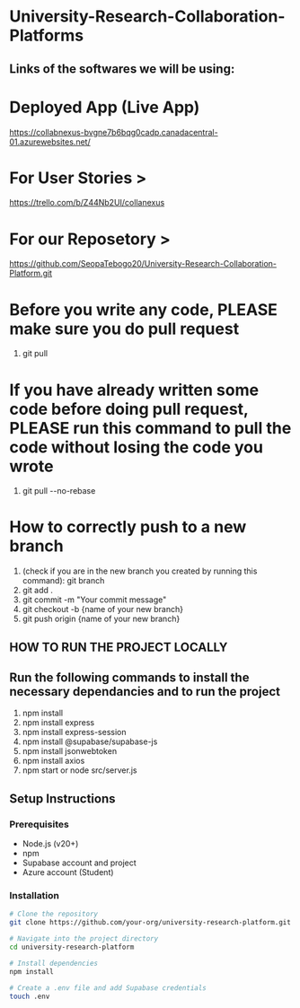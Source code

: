 # University-Research-Collaboration-Platforms

## Links of the softwares we will be using:
# Deployed App (Live App)
https://collabnexus-bvgne7b6bqg0cadp.canadacentral-01.azurewebsites.net/

# For User Stories >
https://trello.com/b/Z44Nb2UI/collanexus

# For our Reposetory >
https://github.com/SeopaTebogo20/University-Research-Collaboration-Platform.git

# Before you write any code, PLEASE make sure you do pull request
1. git pull
# If you have already written some code before doing pull request, PLEASE run this command to pull the code without losing the code you wrote
1. git pull --no-rebase

# How to correctly push to a new branch
1. (check if you are in the new branch you created by running this command): git branch
2. git add .
3. git commit -m "Your commit message"
4. git checkout -b {name of your new branch}
5. git push origin {name of your new branch}

## HOW TO RUN THE PROJECT LOCALLY
 ## Run the following commands to install the necessary dependancies and to run the project
 1. npm install
 2. npm install express
 3. npm install express-session
 4. npm install @supabase/supabase-js
 5. npm install jsonwebtoken
 6. npm install axios
 7. npm start or node src/server.js 

## Setup Instructions

### Prerequisites

- Node.js (v20+)
- npm
- Supabase account and project
- Azure account (Student)

### Installation

```bash
# Clone the repository
git clone https://github.com/your-org/university-research-platform.git

# Navigate into the project directory
cd university-research-platform

# Install dependencies
npm install

# Create a .env file and add Supabase credentials
touch .env
